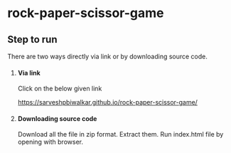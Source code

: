 # rock-paper-scissor-game

## Step to run
There are two ways directly via link or by downloading source code.
1. #### Via link
   Click on the below given link
   
   https://sarveshpbiwalkar.github.io/rock-paper-scissor-game/
   
2. #### Downloading source code
   Download all the file in zip format.
   Extract them.
   Run index.html file by opening with browser.
   

